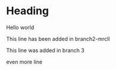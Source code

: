 # Heading
Hello world

This line has been added in branch2-mrcll

This line was added in branch 3

even more line

